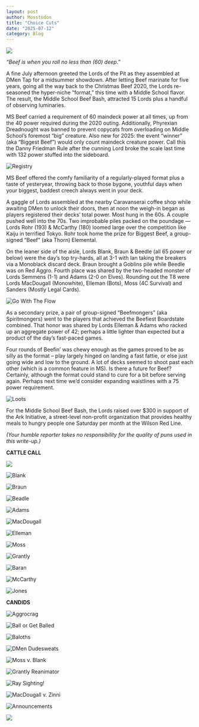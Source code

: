 ```yaml
---
layout: post
author: Mosstodon
title: "Choice Cuts"
date: "2025-07-12"
category: Blog
---
```


![](/assets/images/2025msbeefbash/decklists/beefbashposter.png)

_“Beef is when you roll no less than (60) deep.”_

A fine July afternoon greeted the Lords of the Pit as they assembled at DMen Tap for a midsummer showdown. After letting Beef marinate for five years, going all the way back to the Christmas Beef 2020, the Lords re-seasoned the hyper-niche “format,” this time with a Middle School flavor. The result, the Middle School Beef Bash, attracted 15 Lords plus a handful of observing luminaries.

MS Beef carried a requirement of 60 maindeck power at all times, up from the 40 power required during the 2020 outing. Additionally, Phyrexian Dreadnought was banned to prevent copycats from overloading on Middle School’s foremost “big” creature. Also new for 2025: the event “winner” (aka “Biggest Beef”) would only count maindeck creature power. Call this the Danny Friedman Rule after the cunning Lord broke the scale last time with 132 power stuffed into the sideboard.

![Registry](/assets/images/2025msbeefbash/decklists/weighin.jpeg)

MS Beef offered the comfy familiarity of a regularly-played format plus a taste of yesteryear, throwing back to those bygone, youthful days when your biggest, baddest creech always went in your deck.

A gaggle of Lords assembled at the nearby Caravanserai coffee shop while awaiting DMen to unlock their doors, then at noon the weigh-in began as players registered their decks’ total power. Most hung in the 60s. A couple pushed well into the 70s. Two improbable piles packed on the poundage — Lords Rohr (193) & McCarthy (180) loomed large over the competition like Kaiju in terrified Tokyo. Rohr took home the prize for Biggest Beef, a group-signed “Beef” (aka Thorn) Elemental.

On the leaner side of the aisle, Lords Blank, Braun & Beedle (all 65 power or below) were the day’s top try-hards, all at 3-1 with Ian taking the breakers via a Monoblack discard deck. Braun brought a Goblins pile while Beedle was on Red Aggro. Fourth place was shared by the two-headed monster of Lords Semmens (1-1) and Adams (2-0 on Elves). Rounding out the T8 were Lords MacDougall (Monowhite), Elleman (Bots), Moss (4C Survival) and Sanders (Mostly Legal Cards).

![Go With The Flow](/assets/images/2025msbeefbash/decklists/rohrshrug.jpg)

As a secondary prize, a pair of group-signed “Beefmongers” (aka Spiritmongers) went to the players that achieved the Beefiest Boardstate combined. That honor was shared by Lords Elleman & Adams who racked up an aggregate power of 42; perhaps a little lighter than expected but a product of the day’s fast-paced games.

Four rounds of Beefin’ was chewy enough as the games proved to be as silly as the format – play largely hinged on landing a fast fattie, or else just going wide and low to the ground. A lot of decks seemed to shoot past each other (which is a common feature in MS). Is there a future for Beef? Certainly, although the format could stand to cure for a bit before serving again. Perhaps next time we’d consider expanding waistlines with a 75 power requirement.

![Loots](/assets/images/2025msbeefbash/decklists/loots.jpg)

For the Middle School Beef Bash, the Lords raised over $300 in support of the Ark Initiative, a street-level non-profit organization that provides healthy meals to hungry people one Saturday per month at the Wilson Red Line.

_(Your humble reporter takes no responsibility for the quality of puns used in this write-up.)_

**CATTLE CALL**

![](/assets/images/2025msbeefbash/decklists/00standings.png)

![Blank](/assets/images/2025msbeefbash/decklists/01blank.jpg)

![Braun](/assets/images/2025msbeefbash/decklists/02braun.jpg)

![Beadle](/assets/images/2025msbeefbash/decklists/03beadle.jpg)

![Adams](/assets/images/2025msbeefbash/decklists/04adams.jpg)

![MacDougall](/assets/images/2025msbeefbash/decklists/05macdougall.jpg)

![Elleman](/assets/images/2025msbeefbash/decklists/06elleman.jpg)

![Moss](/assets/images/2025msbeefbash/decklists/07moss.jpg)

![Grantly](/assets/images/2025msbeefbash/decklists/09grantly.jpg)

![Baran](/assets/images/2025msbeefbash/decklists/11baran.JPG)

![McCarthy](/assets/images/2025msbeefbash/decklists/12mccarthy.jpg)

![Jones](/assets/images/2025msbeefbash/decklists/14jones.jpg)

**CANDIDS**

![Aggrocrag](/assets/images/2025msbeefbash/decklists/aggro.jpg)

![Ball or Get Balled](/assets/images/2025msbeefbash/decklists/grantlyvsbeedle.jpg)

![Baloths](/assets/images/2025msbeefbash/decklists/baloths.jpg)

![DMen Dudesweats](/assets/images/2025msbeefbash/decklists/dmendudes.jpg)

![Moss v. Blank](/assets/images/2025msbeefbash/decklists/mossvsblank.jpg)

![Grantly Reanimator](/assets/images/2025msbeefbash/decklists/grantlyreanimator.jpg)

![Ray Sighting!](/assets/images/2025msbeefbash/decklists/raysighting.jpg)

![MacDougall v. Zinni](/assets/images/2025msbeefbash/decklists/macdougallvszinni.jpg)

![Announcements](/assets/images/2025msbeefbash/decklists/announcements.jpg)

![](/assets/images/2025msbeefbash/decklists/lotpkoozie.jpg)
